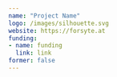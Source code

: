```yaml
---
name: "Project Name"
logo: /images/silhouette.svg
website: https://forsyte.at
funding:
- name: funding
  link: link
former: false
---
```


<!--
Custom content goes here.
-->